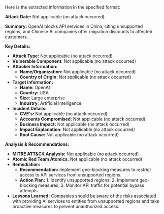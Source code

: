 Here is the extracted information in the specified format:

**Attack Date:** Not applicable (no attack occurred)

**Summary:** OpenAI blocks API services in China, citing unsupported regions, and Chinese AI companies offer migration discounts to affected customers.

**Key Details:**

* **Attack Type:** Not applicable (no attack occurred)
* **Vulnerable Component:** Not applicable (no attack occurred)
* **Attacker Information:**
	+ **Name/Organization:** Not applicable (no attack occurred)
	+ **Country of Origin:** Not applicable (no attack occurred)
* **Target Information:**
	+ **Name:** OpenAI
	+ **Country:** USA
	+ **Size:** Large enterprise
	+ **Industry:** Artificial Intelligence
* **Incident Details:**
	+ **CVE's:** Not applicable (no attack occurred)
	+ **Accounts Compromised:** Not applicable (no attack occurred)
	+ **Business Impact:** Not applicable (no attack occurred)
	+ **Impact Explanation:** Not applicable (no attack occurred)
	+ **Root Cause:** Not applicable (no attack occurred)

**Analysis & Recommendations:**

* **MITRE ATT&CK Analysis:** Not applicable (no attack occurred)
* **Atomic Red Team Atomics:** Not applicable (no attack occurred)
* **Remediation:**
	+ **Recommendation:** Implement geo-blocking measures to restrict access to API services from unsupported regions.
	+ **Action Plan:** 1. Identify unsupported regions, 2. Implement geo-blocking measures, 3. Monitor API traffic for potential bypass attempts.
* **Lessons Learned:** Companies should be aware of the risks associated with providing AI services to entities from unsupported regions and take proactive measures to prevent unauthorized access.
